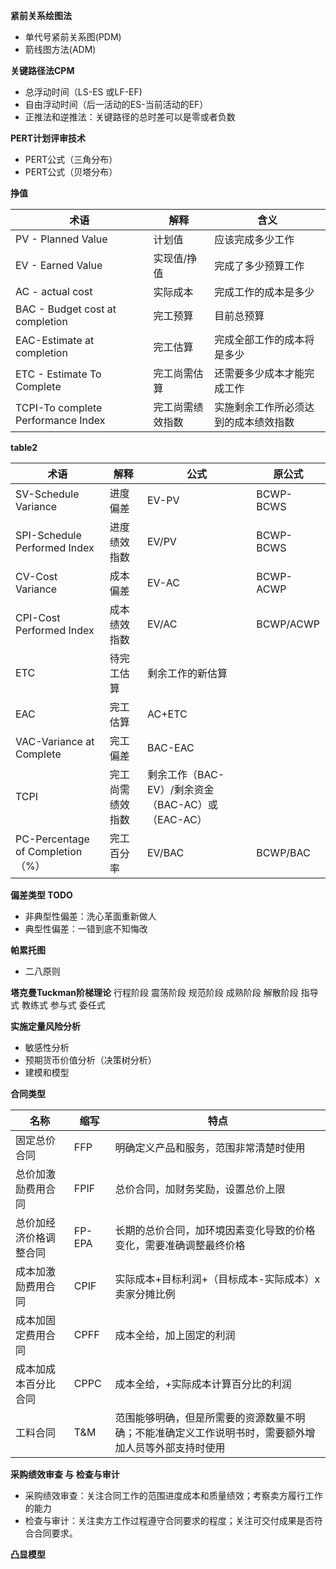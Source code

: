 **紧前关系绘图法**
- 单代号紧前关系图(PDM)
- 箭线图方法(ADM)


**关键路径法CPM**
- 总浮动时间（LS-ES 或LF-EF)
- 自由浮动时间（后一活动的ES-当前活动的EF）
- 正推法和逆推法：关键路径的总时差可以是零或者负数

**PERT计划评审技术**
- PERT公式（三角分布）
- PERT公式（贝塔分布）

**挣值**


|术语|解释|含义|
|-|-|-|
|PV - Planned Value|计划值|应该完成多少工作|
|EV - Earned Value|实现值/挣值|完成了多少预算工作|
|AC - actual cost|实际成本|完成工作的成本是多少|
|BAC - Budget cost at completion|完工预算|目前总预算|
|EAC-Estimate at completion|完工估算|完成全部工作的成本将是多少|
|ETC - Estimate To Complete|完工尚需估算|还需要多少成本才能完成工作|
|TCPI-To complete Performance Index|完工尚需绩效指数|实施剩余工作所必须达到的成本绩效指数|

**table2**


|术语|解释|公式|原公式|
|-|-|-|-|
|SV-Schedule Variance|进度偏差|EV-PV|BCWP-BCWS|
|SPI-Schedule Performed Index|进度绩效指数|EV/PV|BCWP-BCWS|
|CV-Cost Variance|成本偏差|EV-AC|BCWP-ACWP|
|CPI-Cost Performed Index|成本绩效指数|EV/AC|BCWP/ACWP|
|ETC|待完工估算|剩余工作的新估算||
|EAC|完工估算|AC+ETC||
|VAC-Variance at Complete|完工偏差|BAC-EAC||
|TCPI|完工尚需绩效指数|剩余工作（BAC-EV）/剩余资金（BAC-AC）或（EAC-AC）||
|PC-Percentage of Completion（%）|完工百分率|EV/BAC|BCWP/BAC|



**偏差类型 TODO**
- 非典型性偏差：洗心革面重新做人
- 典型性偏差：一错到底不知悔改

**帕累托图**
- 二八原则

**塔克曼Tuckman阶梯理论**
行程阶段 震荡阶段 规范阶段 成熟阶段 解散阶段
指导式 教练式 参与式 委任式

**实施定量风险分析**
- 敏感性分析
- 预期货币价值分析（决策树分析）
- 建模和模型

**合同类型**


|名称|缩写|特点|
|-|-|-|
|固定总价合同|FFP|明确定义产品和服务，范围非常清楚时使用|
|总价加激励费用合同|FPIF|总价合同，加财务奖励，设置总价上限|
|总价加经济价格调整合同|FP-EPA|长期的总价合同，加环境因素变化导致的价格变化，需要准确调整最终价格|
|成本加激励费用合同|CPIF|实际成本+目标利润+（目标成本-实际成本）x卖家分摊比例|
|成本加固定费用合同|CPFF|成本全给，加上固定的利润|
|成本加成本百分比合同|CPPC|成本全给，+实际成本计算百分比的利润|
|工料合同|T&M|范围能够明确，但是所需要的资源数量不明确；不能准确定义工作说明书时，需要额外增加人员等外部支持时使用|


**采购绩效审查 与 检查与审计**
- 采购绩效审查：关注合同工作的范围进度成本和质量绩效；考察卖方履行工作的能力
- 检查与审计：关注卖方工作过程遵守合同要求的程度；关注可交付成果是否符合合同要求。

**凸显模型**


